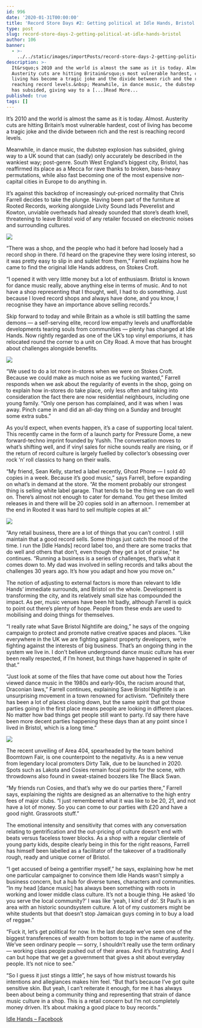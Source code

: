 ```yaml
---
id: 996
date: '2020-01-31T00:00:00'
title: 'Record Store Days #2: Getting political at Idle Hands, Bristol - Loose Lips'
type: post
slug: record-store-days-2-getting-political-at-idle-hands-bristol
author: 106
banner:
  - >-
    ../../static/images/importPosts/record-store-days-2-getting-political-at-idle-hands-bristol/image996.jpeg
description: >-
  It&rsquo;s 2010 and the world is almost the same as it is today. Almost.
  Austerity cuts are hitting Britain&rsquo;s most vulnerable hardest, cost of
  living has become a tragic joke and the divide between rich and the rest is
  reaching record levels.&nbsp; Meanwhile, in dance music, the dubstep explosion
  has subsided, giving way to a [...]Read More...
published: true
tags: []
---
```

It’s 2010 and the world is almost the same as it is today. Almost. Austerity cuts are hitting Britain’s most vulnerable hardest, cost of living has become a tragic joke and the divide between rich and the rest is reaching record levels. 

Meanwhile, in dance music, the dubstep explosion has subsided, giving way to a UK sound that can (sadly) only accurately be described in the wankiest way; post-genre. South West England’s biggest city, Bristol, has reaffirmed its place as a Mecca for rave thanks to broken, bass-heavy permutations, while also fast becoming one of the most expensive non-capital cities in Europe to do anything in. 

It’s against this backdrop of increasingly out-priced normality that Chris Farrell decides to take the plunge. Having been part of the furniture at Rooted Records, working alongside Livity Sound lads Peverelist and Kowton, unviable overheads had already sounded that store’s death knell, threatening to leave Bristol void of any retailer focused on electronic noises and surrounding cultures. 

![](/wp-content/uploads/live/img/wysiwyg/5e34b0fed3709.jpeg)

“There was a shop, and the people who had it before had loosely had a record shop in there. I’d heard on the grapevine they were losing interest, so it was pretty easy to slip in and sublet from them,” Farrell explains how he came to find the original Idle Hands address, on Stokes Croft. 

“I opened it with very little money but a lot of enthusiasm. Bristol is known for dance music really, above anything else in terms of music. And to not have a shop representing that I thought, well, I had to do something. Just because I loved record shops and always have done, and you know, I recognise they have an importance above selling records.”

Skip forward to today and while Britain as a whole is still battling the same demons — a self-serving elite, record low empathy levels and unaffordable developments tearing souls from communities — plenty has changed at Idle Hands. Now rightly regarded as one of the UK’s top vinyl emporiums, it has relocated round the corner to a unit on City Road. A move that has brought about challenges alongside benefits.  

![](/wp-content/uploads/live/img/wysiwyg/5e1dadafb8546.jpg)

“We used to do a lot more in-stores when we were on Stokes Croft. Because we could make as much noise as we fucking wanted,” Farrell responds when we ask about the regularity of events in the shop, going on to explain how in-stores do take place, only less often and taking into consideration the fact there are now residential neighbours, including one young family. “Only one person has complained, and it was when I was away. Pinch came in and did an all-day thing on a Sunday and brought some extra subs.” 

As you’d expect, when events happen, it’s a case of supporting local talent. This recently came in the form of a launch party for Pressure Dome, a new forward-techno imprint founded by Yushh. The conversation moves to what’s shifting well, and if vinyl sales for niche sounds really are rising, or if the return of record culture is largely fuelled by collector’s obsessing over rock ‘n’ roll classics to hang on their walls. 

“My friend, Sean Kelly, started a label recently, Ghost Phone — I sold 40 copies in a week. Because it’s good music,” says Farrell, before expanding on what’s in demand at the store. “At the moment probably our strongest thing is selling white label garage. That tends to be the thing we can do well on. There’s almost not enough to cater for demand. You get these limited releases in and there will be 20 copies sold in an afternoon. I remember at the end in Rooted it was hard to sell multiple copies at all.”

![](/wp-content/uploads/live/img/wysiwyg/5e1dae4f1a68b.png)

“Any retail business, there are a lot of things that you can’t control. I still maintain that a good record sells. Some things just catch the mood of the time. I run the \[Idle Hands\] record label too, and there are some tracks that do well and others that don’t, even though they get a lot of praise,” he continues. “Running a business is a series of challenges, that’s what it comes down to. My dad was involved in selling records and talks about the challenges 30 years ago. It’s how you adapt and how you move on.”

The notion of adjusting to external factors is more than relevant to Idle Hands’ immediate surrounds, and Bristol on the whole. Development is transforming the city, and its relatively small size has compounded the impact. As per, music venues have been hit badly, although Farrell is quick to point out there’s plenty of hope. People from these ends are used to mobilising and doing things for themselves. 

“I really rate what Save Bristol Nightlife are doing,” he says of the ongoing campaign to protect and promote native creative spaces and places. “Like everywhere in the UK we are fighting against property developers, we’re fighting against the interests of big business. That’s an ongoing thing in the system we live in. I don’t believe underground dance music culture has ever been really respected, if I’m honest, but things have happened in spite of that.” 

“Just look at some of the files that have come out about how the Tories viewed dance music in the 1980s and early-90s, the racism around that, Draconian laws,” Farrell continues, explaining Save Bristol Nightlife is an unsurprising movement in a town renowned for activism. “Definitely there has been a lot of places closing down, but the same spirit that got those parties going in the first place means people are looking in different places. No matter how bad things get people still want to party. I’d say there have been more decent parties happening these days than at any point since I lived in Bristol, which is a long time.” 

![](/wp-content/uploads/live/img/wysiwyg/5e34b067749db.jpeg)

The recent unveiling of Area 404, spearheaded by the team behind Boomtown Fair, is one counterpoint to the negativity. As is a new venue from legendary local promoters Dirty Talk, due to be launched in 2020. Spots such as Lakota and Cosies remain focal points for the scene, with throwdowns also found in sweat-stained boozers like The Black Swan. 

“My friends run Cosies, and that’s why we do our parties there,” Farrell says, explaining the nights are designed as an alternative to the high entry fees of major clubs. “I just remembered what it was like to be 20, 21, and not have a lot of money. So you can come to our parties with £20 and have a good night. Grassroots stuff.” 

The emotional intensity and sensitivity that comes with any conversation relating to gentrification and the out-pricing of culture doesn’t end with beats versus faceless tower blocks. As a shop with a regular clientele of young party kids, despite clearly being in this for the right reasons, Farrell has himself been labelled as a facilitator of the takeover of a traditionally rough, ready and unique corner of Bristol. 

“I get accused of being a gentrifier myself,” he says, explaining how he met one particular campaigner to convince them Idle Hands wasn’t simply a business concern, but a hub for diverse tunes, characters and communities. “In my head \[dance music\] has always been something with roots in working and lower middle class culture. It’s not a bougie thing. He asked ‘do you serve the local community?’ I was like ‘yeah, I kind of do’. St Paul’s is an area with an historic soundsystem culture. A lot of my customers might be white students but that doesn’t stop Jamaican guys coming in to buy a load of reggae.”

“Fuck it, let’s get political for now. In the last decade we’ve seen one of the biggest transferences of wealth from bottom to top in the name of austerity. We’ve seen ordinary people — sorry, I shouldn’t really use the term ordinary — working class people pushed out of their areas. And it’s frustrating. And I can but hope that we get a government that gives a shit about everyday people. It’s not nice to see.”

“So I guess it just stings a little”, he says of how mistrust towards his intentions and allegiances makes him feel. “But that’s because I’ve got quite sensitive skin. But yeah, I can’t reiterate it enough, for me it has always been about being a community thing and representing that strain of dance music culture in a shop. This is a retail concern but I’m not completely money driven. It’s about making a good place to buy records.” 

[Idle Hands – Facebook](https://www.facebook.com/idlehandsbristol/)